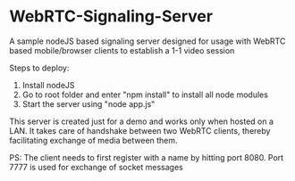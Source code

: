 # WebRTC-Signaling-Server
A sample nodeJS based signaling server designed for usage with WebRTC based mobile/browser clients to establish a 1-1 video session

Steps to deploy:
1) Install nodeJS
2) Go to root folder and enter "npm install" to install all node modules
3) Start the server using "node app.js"

This server is created just for a demo and works only when hosted on a LAN. It takes care of handshake between two WebRTC clients, thereby facilitating exchange of media between them.

PS: The client needs to first register with a name by hitting port 8080. Port 7777 is used for exchange of socket messages
